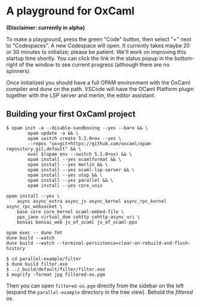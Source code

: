 # A playground for OxCaml

**(Disclaimer: currently in alpha)**

To make a playground, press the green "Code" button, then select "+" next to "Codespaces".  A new Codespace will open.  It currently takes maybe 20 or 30 minutes to initialize; please be patient.  We'll work on improving this startup time shortly.
You can click the link in the status popup in the bottom-right of the window to see current progress (although there are no spinners).

Once initialized you should have a full OPAM environment with the OxCaml compiler and dune on the path.  VSCode will have the OCaml Platform plugin together with the LSP server and merlin, the editor assistant.

## Building your first OxCaml project

```shell
$ opam init -a --disable-sandboxing --yes --bare && \
        opam update -a && \
        opam switch create 5.2.0+ox --yes \
        --repos "ox=git+https://github.com/oxcaml/opam-repository.git,default" && \
        eval $(opam env --switch 5.2.0+ox) && \
        opam install --yes ocamlformat && \
        opam install --yes merlin && \
        opam install --yes ocaml-lsp-server && \
        opam install --yes utop && \
        opam install --yes parallel && \
        opam install --yes core_unix

opam install --yes \
    async async_extra async_js async_kernel async_rpc_kernel async_rpc_websocket \
    base core core_kernel ocaml-embed-file \
    ppx_jane virtual_dom cohttp cohttp-async uri \
    bonsai bonsai_web js_of_ocaml js_of_ocaml-ppx 

opam exec -- dune fmt
dune build --watch
dune build --watch --terminal-persistence=clear-on-rebuild-and-flush-history

$ cd parallel-example/filter
$ dune build filter.exe
$ ../_build/default/filter/filter.exe
$ mogrify -format jpg filtered-ox.pgm
```

Then you can open `filtered-ox.pgm` directly from the sidebar on the left (expand the `parallel-example` directory in the tree view).  Behold the *filtered ox*.
